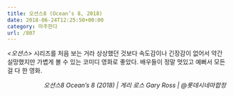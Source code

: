 ```yaml
---
title: 오션스8 (Ocean’s 8, 2018)
date: 2018-06-24T12:25:50+00:00
category: 마주한다
url: /807
---
```


_<오션스>_ 시리즈를 처음 보는 거라 상상했던 것보다 속도감이나 긴장감이 없어서 약간 실망했지만 가볍게 볼 수 있는 코미디 영화로 좋았다. 배우들이 정말 멋있고 예뻐서 모든 걸 다 한 영화.

<p style="text-align:right">
  <em>오션스8 Ocean&#8217;s 8 (2018) | 게리 로스 Gary Ross</em><em>&nbsp;| @롯데시네마합정<br /></em>
</p>
